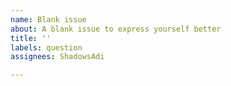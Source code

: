 ```yaml
---
name: Blank issue
about: A blank issue to express yourself better
title: ''
labels: question
assignees: ShadowsAdi

---
```



